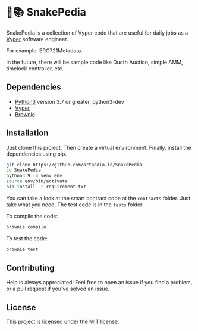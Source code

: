 # 🐍📚 SnakePedia

SnakePedia is a collection of Vyper code that are useful for daily jobs
as a [Vyper](https://github.com/vyperlang/vyper) software engineer.

For example: ERC721Metadata.

In the future, there will be sample code like Ducth Auction, simple AMM,
timelock controller, etc.

## Dependencies

* [Python3](https://www.python.org/downloads/release/python-3910/) version 3.7 or greater, python3-dev
* [Vyper](https://github.com/vyperlang/vyper)
* [Brownie](https://github.com/eth-brownie/brownie)

## Installation

Just clone this project. Then create a virtual environment. Finally,
install the dependencies using pip.

```bash
git clone https://github.com/artpedia-io/SnakePedia
cd SnakePedia
python3.9 -m venv env
source env/bin/activate
pip install -r requirement.txt
```

You can take a look at the smart contract code at the `contracts` folder. Just take what you need. The test code is in the `tests` folder.

To compile the code:

```bash
brownie compile
```

To test the code:

```bash
brownie test
```

## Contributing

Help is always appreciated! Feel free to open an issue if you find a problem, or a pull request if you've solved an issue.

## License

This project is licensed under the [MIT license](LICENSE).

